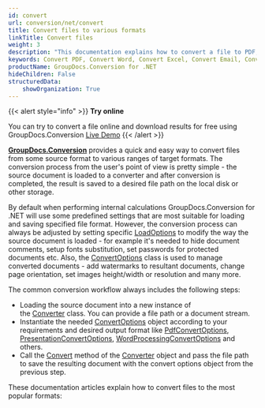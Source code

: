 ```yaml
---
id: convert
url: conversion/net/convert
title: Convert files to various formats
linkTitle: Convert files
weight: 3
description: "This documentation explains how to convert a file to PDF, Word, Excel, PowerPoint, Email, JPG, PNG, TIFF and many other formats with just couple of lines of С# (CSharp) code."
keywords: Convert PDF, Convert Word, Convert Excel, Convert Email, Convert Presentation, Convert a File C#, Convert document C#
productName: GroupDocs.Conversion for .NET
hideChildren: False
structuredData:
    showOrganization: True
---
```

{{< alert style="info" >}}
**Try online**  
  
You can try to convert a file online and download results for free using GroupDocs.Conversion [Live Demo](https://products.groupdocs.app/conversion/total)
{{< /alert >}}

**[GroupDocs.Conversion](https://products.groupdocs.com/conversion/net)** provides a quick and easy way to convert files from some source format to various ranges of target formats. The conversion process from the user's point of view is pretty simple - the source document is loaded to a converter and after conversion is completed, the result is saved to a desired file path on the local disk or other storage.  
  
By default when performing internal calculations GroupDocs.Conversion for .NET will use some predefined settings that are most suitable for loading and saving specified file format. However, the conversion process can always be adjusted by setting specific [LoadOptions](https://reference.groupdocs.com/conversion/net/groupdocs.conversion.options.load) to modify the way the source document is loaded - for example it's needed to hide document comments, setup fonts substitution, set passwords for protected documents etc. Also, the [ConvertOptions](https://reference.groupdocs.com/conversion/net/groupdocs.conversion.options.convert) class is used to manage converted documents - add watermarks to resultant documents, change page orientation, set images height/width or resolution and many more.  
  
The common conversion workflow always includes the following steps:

* Loading the source document into a new instance of the [Converter](https://reference.groupdocs.com/conversion/net/groupdocs.conversion/converter) class. You can provide a file path or a document stream.
* Instantiate the needed [ConvertOptions](https://reference.groupdocs.com/conversion/net/groupdocs.conversion.options.convert/convertoptions) object according to your requirements and desired output format like [PdfConvertOptions](https://reference.groupdocs.com/conversion/net/groupdocs.conversion.options.convert/pdfconvertoptions), [PresentationConvertOptions](https://reference.groupdocs.com/conversion/net/groupdocs.conversion.options.convert/presentationconvertoptions), [WordProcessingConvertOptions](https://reference.groupdocs.com/conversion/net/groupdocs.conversion.options.convert/wordprocessingconvertoptions) and others.
* Call the [Convert](https://reference.groupdocs.com/conversion/net/groupdocs.conversion/converter/convert/#convert_3) method of the [Converter](https://reference.groupdocs.com/conversion/net/groupdocs.conversion/converter) object and pass the file path to save the resulting document with the convert options object from the previous step.  
  
These documentation articles explain how to convert files to the most popular formats:
